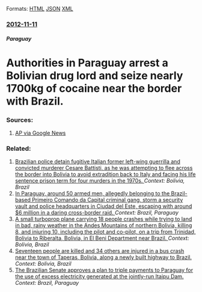 
Formats: [HTML](/news/2012/11/11/authorities-in-paraguay-arrest-a-bolivian-drug-lord-and-seize-nearly-1700kg-of-cocaine-near-the-border-with-brazil.html)  [JSON](/news/2012/11/11/authorities-in-paraguay-arrest-a-bolivian-drug-lord-and-seize-nearly-1700kg-of-cocaine-near-the-border-with-brazil.json)  [XML](/news/2012/11/11/authorities-in-paraguay-arrest-a-bolivian-drug-lord-and-seize-nearly-1700kg-of-cocaine-near-the-border-with-brazil.xml)  

### [2012-11-11](/news/2012/11/11/index.md)

##### Paraguay
# Authorities in Paraguay arrest a Bolivian drug lord and seize nearly 1700kg of cocaine near the border with Brazil. 




### Sources:

1. [AP via Google News](http://www.google.com/hostednews/ap/article/ALeqM5hexUfHPRn8Aae9yTijo9DC7np5MQ?docId=5a7375517f924703be79bd6855a82503)

### Related:

1. [Brazilian police detain fugitive Italian former left-wing guerrilla and convicted murderer Cesare Battisti, as he was attempting to flee across the border into Bolivia to avoid extradition back to Italy and facing his life sentence prison term for four murders in the 1970s. ](/news/2017/10/4/brazilian-police-detain-fugitive-italian-former-left-wing-guerrilla-and-convicted-murderer-cesare-battisti-as-he-was-attempting-to-flee-acr.md) _Context: Bolivia, Brazil_
2. [In Paraguay, around 50 armed men, allegedly belonging to the Brazil-based Primeiro Comando da Capital criminal gang, storm a security vault and police headquarters in Ciudad del Este, escaping with around $6 million in a daring cross-border raid. ](/news/2017/04/24/in-paraguay-around-50-armed-men-allegedly-belonging-to-the-brazil-based-primeiro-comando-da-capital-criminal-gang-storm-a-security-vault.md) _Context: Brazil, Paraguay_
3. [A small turboprop plane carrying 18 people crashes while trying to land in bad, rainy weather in the Andes Mountains of northern Bolivia, killing 8, and injuring 10, including the pilot and co-pilot, on a trip from Trinidad, Bolivia to Riberalta, Bolivia, in El Beni Department near Brazil. ](/news/2013/11/3/a-small-turboprop-plane-carrying-18-people-crashes-while-trying-to-land-in-bad-rainy-weather-in-the-andes-mountains-of-northern-bolivia-ki.md) _Context: Bolivia, Brazil_
4. [Seventeen people are killed and 34 others are injured in a bus crash near the town of Taperas, Bolivia, along a newly built highway to Brazil. ](/news/2013/01/24/seventeen-people-are-killed-and-34-others-are-injured-in-a-bus-crash-near-the-town-of-taperas-bolivia-along-a-newly-built-highway-to-brazi.md) _Context: Bolivia, Brazil_
5. [The Brazilian Senate approves a plan to triple payments to Paraguay for the use of excess electricity generated at the jointly-run Itaipu Dam. ](/news/2011/05/12/the-brazilian-senate-approves-a-plan-to-triple-payments-to-paraguay-for-the-use-of-excess-electricity-generated-at-the-jointly-run-itaipu-da.md) _Context: Brazil, Paraguay_
